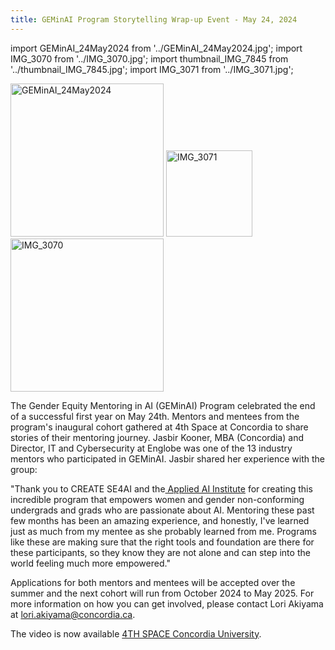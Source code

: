 ```yaml
---
title: GEMinAI Program Storytelling Wrap-up Event - May 24, 2024
---
```

import GEMinAI_24May2024 from '../GEMinAI_24May2024.jpg';
import IMG_3070 from '../IMG_3070.jpg';
import thumbnail_IMG_7845 from '../thumbnail_IMG_7845.jpg';
import IMG_3071 from '../IMG_3071.jpg';

<p>
<img class="image" src={GEMinAI_24May2024} alt="GEMinAI_24May2024" width="245"/>
<img class="image" src={IMG_3071} alt="IMG_3071" width="138"   /> 
<img class="image" src={IMG_3070} alt=" IMG_3070" width="245"/>

</p>

The Gender Equity Mentoring in AI (GEMinAI) Program celebrated the end of a successful first year on May 24th.  Mentors and mentees from the program's inaugural cohort gathered at 4th Space at Concordia to share stories of their mentoring journey.  Jasbir Kooner, MBA (Concordia) and Director, IT and Cybersecurity at Englobe was one of the 13 industry mentors who participated in GEMinAI.  Jasbir shared her experience with the group:

"Thank you to CREATE SE4AI and the<a href="https://www.linkedin.com/showcase/concordia-applied-ai-institute/"> Applied AI Institute</a> for creating this incredible program that empowers women and gender non-conforming undergrads and grads who are passionate about AI. Mentoring these past few months has been an amazing experience, and honestly, I've learned just as much from my mentee as she probably learned from me. Programs like these are making sure that the right tools and foundation are there for these participants, so they know they are not alone and can step into the world feeling much more empowered."

Applications for both mentors and mentees will be accepted over the summer and the next cohort will run from October 2024 to May 2025.  For more information on how you can get involved, please contact Lori Akiyama at <a href="mailto:lori.akiyama@concordia.ca">lori.akiyama@concordia.ca</a>.  

The video is now available [4TH SPACE Concordia University](https://www.youtube.com/watch?v=GCWGPRxVO1o&t=610s). 